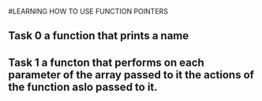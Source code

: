 #LEARNING HOW TO USE FUNCTION POINTERS

## Task 0 a function that prints a name

## Task 1 a functon that performs on each parameter of the array passed to it the actions of the function aslo passed to it.
